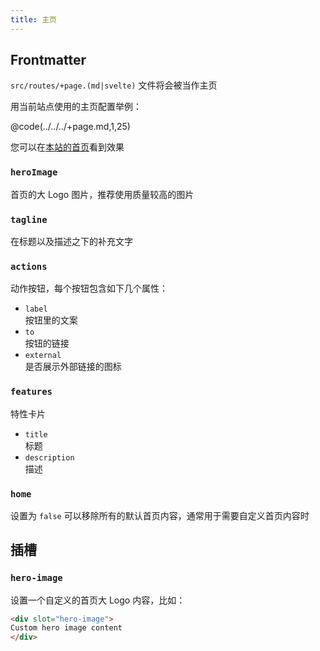 ```yaml
---
title: 主页
---
```


## Frontmatter

`src/routes/+page.(md|svelte)` 文件将会被当作主页

用当前站点使用的主页配置举例：

@code(../../../+page.md,1,25)

您可以在[本站的首页](/)看到效果

### `heroImage`

首页的大 Logo 图片，推荐使用质量较高的图片

### `tagline`

在标题以及描述之下的补充文字

### `actions`

动作按钮，每个按钮包含如下几个属性：
* `label`  
  按钮里的文案
* `to`  
  按钮的链接
* `external`  
  是否展示外部链接的图标

### `features`

特性卡片

* `title`  
  标题
* `description`  
  描述

### `home`

设置为 `false` 可以移除所有的默认首页内容，通常用于需要自定义首页内容时

## 插槽

### `hero-image`

设置一个自定义的首页大 Logo 内容，比如： 

```html title="/src/routes/+page.(md|svelte)"
<div slot="hero-image">
Custom hero image content
</div>
```
